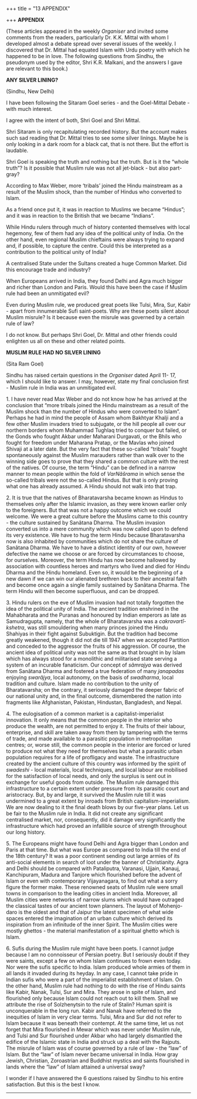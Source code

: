 +++
title = "13 APPENDIX"

+++
**APPENDIX**

(These articles appeared in the weekly *Organiser* and invited some
comments from the readers, particularly Dr. K.K. Mittal with whom I
developed almost a debate spread over several issues of the weekly. I
discovered that Dr. Mittal had equated Islam with Urdu poetry with which
he happened to be in love. The following questions from Sindhu, the
pseudonym used by the editor, Shri K.R. Malkani, and the answers I gave
are relevant to this book.)  
 

**ANY SILVER LINING?**

(Sindhu, New Delhi)

I have been following the Sitaram Goel series - and the Goel-Mittal
Debate - with much interest.

I agree with the intent of both, Shri Goel and Shri Mittal.

Shri Sitaram is only recapitulating recorded history. But the account
makes such sad reading that Dr. Mittal tries to see some silver linings.
Maybe he is only looking in a dark room for a black cat, that is not
there. But the effort is laudable.

Shri Goel is speaking the truth and nothing but the truth. But is it the
“whole truth”? Is it possible that Muslim rule was not all jet-black -
but also part-gray?

According to Max Weber, more ‘tribals’ joined the Hindu mainstream as a
result of the Muslim shock, than the number of Hindus who converted to
Islam.

As a friend once put it, it was in reaction to Muslims we became
“Hindus”; and it was in reaction to the British that we became
“Indians”.

While Hindu rulers through much of history contented themselves with
local hegemony, few of them had any idea of the political unity of
India. On the other hand, even regional Muslim chieftains were always
trying to expand and, if possible, to capture the centre. Could this be
interpreted as a contribution to the political unity of India?

A centralised State under the Sultans created a huge Common Market. Did
this encourage trade and industry?

When Europeans arrived in India, they found Delhi and Agra much bigger
and richer than London and Paris. Would this have been the case if
Muslim rule had been an unmitigated evil?

Even during Muslim rule, we produced great poets like Tulsi, Mira, Sur,
Kabir - apart from innumerable Sufi saint-poets. Why are these poets
silent about Muslim misrule? Is it because even the misrule was governed
by a certain rule of law?

I do not know. But perhaps Shri Goel, Dr. Mittal and other friends could
enlighten us all on these and other related points.  
 

**MUSLIM RULE HAD NO SILVER LINING**

(Sita Ram Goel)

Sindhu has raised certain questions in the *Organiser* dated April 11-
17, which I should like to answer. I may, however, state my final
conclusion first - Muslim rule in India was an unmitigated evil.

1\. I have never read Max Weber and do not know how he has arrived at
the conclusion that “more tribals joined the Hindu mainstream as a
result of the Muslim shock than the number of Hindus who were converted
to Islam”. Perhaps he had in mind the people of Assam whom Bakhtyar
Khalji and a few other Muslim invaders tried to subjugate, or the hill
people all over our northern borders whom Muhammad Tughlaq tried to
conquer but failed, or the Gonds who fought Akbar under Maharani
Durgavati, or the Bhils who fought for freedom under Maharana Pratap, or
the Mavlas who joined Shivaji at a later date. But the very fact that
these so-called “tribals” fought spontaneously against the Muslim
marauders rather than walk over to the winning side goes to prove that
they shared a common culture with the rest of the natives. Of course,
the term “Hindu” can be defined in a narrow manner to mean people within
the fold of *VarNãšrama* in which sense the so-called tribals were not
the so-called Hindus. But that is only proving what one has already
assumed. A Hindu should not walk into that trap.

2\. It is true that the natives of Bharatavarsha became known as Hindus
to themselves only after the Islamic invasion, as they were known
earlier only to the foreigners. But that was not a happy outcome which
we could welcome. We were a great culture before the Muslims came to
this country - the culture sustained by Sanãtana Dharma. The Muslim
invasion converted us into a mere community which was now called upon to
defend its very existence. We have to hug the term Hindu because
Bharatavarsha now is also inhabited by communities which do not share
the culture of Sanãtana Dharma. We have to have a distinct identity of
our own, however defective the name we choose or are forced by
circumstances to choose, for ourselves. Moreover, the term Hindu has now
become hallowed by association with countless heroes and martyrs who
lived and died for Hindu Dharma and the Hindu homeland. Even so, it
would be the beginning of a new dawn if we can win our alienated
brethren back to their ancestral faith and become once again a single
family sustained by Sanãtana Dharma. The term Hindu will then become
superfluous, and can be dropped.

3\. Hindu rulers on the eve of Muslim invasion had not totally forgotten
the idea of the political unity of India. The ancient tradition
enshrined in the Mahabharata and the Puranas and honoured by Indian
emperors as late as Samudragupta, namely, that the whole of
Bharatavarsha was a *cakravartî-kshetra*, was still smouldering when
many princes joined the Hindu Shahiyas in their fight against
Subuktigin. But the tradition had become greatly weakened, though it did
not die till 1947 when we accepted Partition and conceded to the
aggressor the fruits of his aggression. Of course, the ancient idea of
political unity was not the same as that brought in by Islam which has
always stood for a monolithic and militarised state serving a system of
an incurable fanaticism. Our concept of *sãmrajya* was derived from
Sanãtana Dharma and fostered a true federation of many *janapadas*
enjoying *swarãjya*, local autonomy, on the basis of *swadharma*, local
tradition and culture. Islam made no contribution to the unity of
Bharatavarsha; on the contrary, it seriously damaged the deeper fabric
of our national unity and, in the final outcome, dismembered the nation
into fragments like Afghanistan, Pakistan, Hindustan, Bangladesh, and
Nepal.

4\. The eulogisation of a common market is a capitalist-imperialist
innovation. It only means that the common people in the interior who
produce the wealth, are not permitted to enjoy it. The fruits of their
labour, enterprise, and skill are taken away from them by tampering with
the terms of trade, and made available to a parasitic population in
metropolitan centres; or, worse still, the common people in the interior
are forced or lured to produce not what they need for themselves but
what a parasitic urban population requires for a life of profligacy and
waste. The infrastructure created by the ancient culture of this country
was informed by the spirit of *swadeshi* - local materials, local
techniques, and local labour are mobilised for the satisfaction of local
needs, and only the surplus is sent out in exchange for useful goods
from outside. The Muslim rule damaged this infrastructure to a certain
extent under pressure from its parasitic court and aristocracy. But, by
and large, it survived the Muslim rule till it was undermined to a great
extent by inroads from British capitalism-imperialism. We are now
dealing to it the final death blows by our five-year plans. Let us be
fair to the Muslim rule in India. It did not create any significant
centralised market, nor, consequently, did it damage very significantly
the infrastructure which had proved an infallible source of strength
throughout our long history.

5\. The Europeans might have found Delhi and Agra bigger than London and
Paris at that time. But what was Europe as compared to India till the
end of the 18th century? It was a poor continent sending out large
armies of its anti-social elements in search of loot under the banner of
Christianity. Agra and Delhi should be compared with Pataliputra,
Varanasi, Ujjain, Kanauj, Kanchipuram, Madura and Tanjore which
flourished before the advent of Islam or even with contemporary
Vijayanagara, to find out what a sorry figure the former make. These
renowned seats of Muslim rule were small towns in comparison to the
leading cities in ancient India. Moreover, all Muslim cities were
networks of narrow slums which would have outraged the classical tastes
of our ancient town planners. The layout of Mohenjo-daro is the oldest
and that of Jaipur the latest specimen of what wide spaces entered the
imagination of an urban culture which derived its inspiration from an
infinitude of the inner Spirit. The Muslim cities were mostly ghettos -
the material manifestation of a spiritual ghetto which is Islam.

6\. Sufis during the Muslim rule might have been poets. I cannot judge
because I am no connoisseur of Persian poetry. But I seriously doubt if
they were saints, except a few on whom Islam continues to frown even
today. Nor were the sufis specific to India. Islam produced whole armies
of them in all lands it invaded during its heyday. In any case, I cannot
take pride in Indian sufis who were a part of the imperialist
establishment of Islam. On the other hand, Muslim rule had nothing to do
with the rise of Hindu saints like Kabir, Nanak, Tulsi, Sur and Mira.
They arose in spite of Islam, and flourished only because Islam could
not reach out to kill them. Shall we attribute the rise of Solzhenytsin
to the rule of Stalin? Human spirit is unconquerable in the long run.
Kabir and Nanak have referred to the inequities of Islam in very clear
terms. Tulsi, Mira and Sur did not refer to Islam because it was beneath
their contempt. At the same time, let us not forget that Mira flourished
in Mewar which was never under Muslim rule, and Tulsi and Sur flourished
under Akbar who had largely dismantled the edifice of the Islamic state
in India and struck up a deal with the Rajputs. The misrule of Islam was
of course governed by a rule of law - the “law” of Islam. But the “law”
of Islam never became universal in India. How gray Jewish, Christian,
Zoroastrian and Buddhist mystics and saints flourished in lands where
the “law” of Islam attained a universal sway?

I wonder if I have answered the 6 questions raised by Sindhu to his
entire satisfaction. But this is the best I know.  
 

------------------------------------------------------------------------


